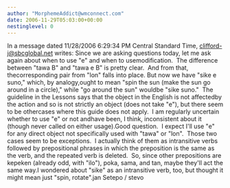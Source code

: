 ```yaml
---
author: "MorphemeAddict@wmconnect.com"
date: 2006-11-29T05:03:00+00:00
nestinglevel: 0
---
```

In a message dated 11/28/2006 6:29:34 PM Central Standard Time, [clifford-j@sbcglobal.net](mailto://clifford-j@sbcglobal.net) writes:
Since we are asking questions today, let me ask again about when to use "e" and when to usemodification.  The difference between "tawa B" and "tawa e B" is pretty clear.  And from that, thecorresponding pair from "lon" falls into place. But now we have "sike e suno," which, by analogy,ought to mean "spin the sun (make the sun go around in a circle)," while "go around the sun" wouldbe "sike suno."  The guideline in the Lessons says that the object in the English is not affectedby the action and so is not strictly an object (does not take "e"), but there seem to be othercases where this guide does not apply.  I am regularly uncertain whether to use "e" or not andhave been, I think, inconsistent about it (though never called on either usage).Good question.  I expect I'll use "e" for any direct object not specifically used with "tawa" or "lon".  Those two cases seem to be exceptions.  I actually think of them as intransitive verbs followed by prepositional phrases in which the preposition is the same as the verb, and the repeated verb is deleted.  So, since other prepositions are kepeken (already odd, with "ilo"), poka, sama, and tan, maybe they'll act the same way.I wondered about "sike" as an intransitive verb, too, but thought it might mean just "spin, rotate".jan Setepo / stevo